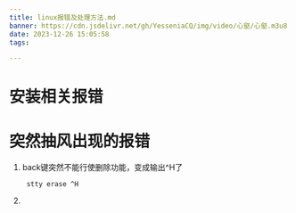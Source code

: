 ```yaml
---
title: linux报错及处理方法.md
banner: https://cdn.jsdelivr.net/gh/YesseniaCQ/img/video/心壑/心壑.m3u8
date: 2023-12-26 15:05:58
tags:

---
```


# 安装相关报错


# 突然抽风出现的报错
1. back键突然不能行使删除功能，变成输出^H了
	```shell
	 stty erase ^H
	```
2. 
	```shell
	
	```